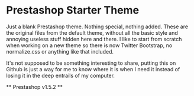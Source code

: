 # Prestashop Starter Theme

Just a blank Prestashop theme. Nothing special, nothing added. These are the original files from the default theme, without all the basic style and annoying useless stuff hidden here and there. I like to start from scratch when working on a new theme so there is now Twitter Bootstrap, no normalize.css or anything like that included.

It's not supposed to be something interesting to share, putting this on Github is just a way for me to know where it is when I need it instead of losing it in the deep entrails of my computer.

** Prestashop v1.5.2 **